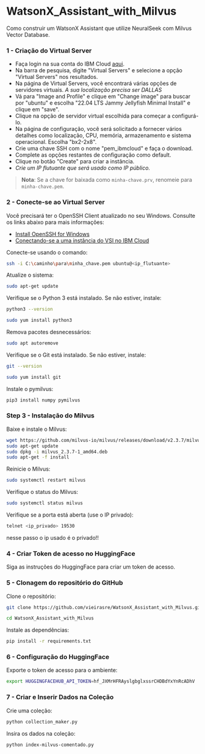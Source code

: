 # WatsonX_Assistant_with_Milvus

Como construir um WatsonX Assistant que utilize NeuralSeek com Milvus Vector Database.

### 1 - Criação do Virtual Server

 - Faça login na sua conta do IBM Cloud [aqui](https://cloud.ibm.com/).
 - Na barra de pesquisa, digite "Virtual Servers" e selecione a opção "Virtual Servers" nos resultados.
 - Na página de Virtual Servers, você encontrará várias opções de servidores virtuais. *A sua localização precisa ser DALLAS*
 - Vá para "Image and Profile" e clique em "Change image" para buscar por "ubuntu" e escolha "22.04 LTS Jammy Jellyfish Minimal Install" e clique em "save".
 - Clique na opção de servidor virtual escolhida para começar a configurá-lo.
 - Na página de configuração, você será solicitado a fornecer vários detalhes como localização, CPU, memória, armazenamento e sistema operacional. Escolha "bx2-2x8".
 - Crie uma chave SSH com o nome "pem_ibmcloud" e faça o download.
 - Complete as opções restantes de configuração como default.
 - Clique no botão "Create" para criar a instância.
 - *Crie um IP flutuante que será usado como IP público.*

> **Nota**: Se a chave for baixada como `minha-chave.prv`, renomeie para `minha-chave.pem`.

### 2 - Conecte-se ao Virtual Server

Você precisará ter o OpenSSH Client atualizado no seu Windows. Consulte os links abaixo para mais informações:

- [Install OpenSSH for Windows](https://learn.microsoft.com/pt-br/windows-server/administration/openssh/openssh_install_firstuse?tabs=gui#install-openssh-for-windows)
- [Conectando-se a uma instância do VSI no IBM Cloud](https://cloud.ibm.com/docs/vpc?topic=vpc-vsi_is_connecting_windows)

Conecte-se usando o comando:

```sh
ssh -i C:\caminho\para\minha_chave.pem ubuntu@<ip_flutuante>
```
 
Atualize o sistema:
 ```sh
 sudo apt-get update
 ```
 
Verifique se o Python 3 está instalado. Se não estiver, instale:
 ```sh
 python3 --version
 ```
 ```sh
 sudo yum install python3
 ```

Remova pacotes desnecessários:
```sh
sudo apt autoremove
```

Verifique se o Git está instalado. Se não estiver, instale:
```sh
git --version
```
```sh
sudo yum install git
```

Instale o pymilvus:
```sh
pip3 install numpy pymilvus

```

### Step 3 - Instalação do Milvus

Baixe e instale o Milvus:
```sh
wget https://github.com/milvus-io/milvus/releases/download/v2.3.7/milvus_2.3.7-1_amd64.deb
sudo apt-get update
sudo dpkg -i milvus_2.3.7-1_amd64.deb
sudo apt-get -f install
```
Reinicie o Milvus:
```sh
sudo systemctl restart milvus
```
Verifique o status do Milvus: 
```sh
sudo systemctl status milvus
```


Verifique se a porta está aberta (use o IP privado):
```sh
telnet <ip_privado> 19530
```
nesse passo o ip usado é o privado!!


### 4 - Criar Token de acesso no HuggingFace
Siga as instruções do HuggingFace para criar um token de acesso.

### 5 - Clonagem do repositório do GitHub

Clone o repositório:
```sh
git clone https://github.com/vieirasre/WatsonX_Assistant_with_Milvus.git
```
```sh
cd WatsonX_Assistant_with_Milvus
```
Instale as dependências:
```sh
pip install -r requirements.txt
```

### 6 - Configuração do HuggingFace
Exporte o token de acesso para o ambiente:
```sh
export HUGGINGFACEHUB_API_TOKEN=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
```

### 7 - Criar e Inserir Dados na Coleção
Crie uma coleção:
```sh
python collection_maker.py
```

Insira os dados na coleção: 
```sh
python index-milvus-comentado.py
```











































